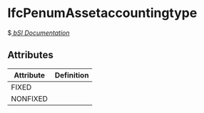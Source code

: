 IfcPenumAssetaccountingtype
===========================
$[ _bSI
Documentation_](https://standards.buildingsmart.org/IFC/DEV/IFC4_2/FINAL/HTML/schema//pset/penum_assetaccountingtype.htm)


Attributes
----------
| Attribute   | Definition   |
|-------------|--------------|
| FIXED       |              |
| NONFIXED    |              |
